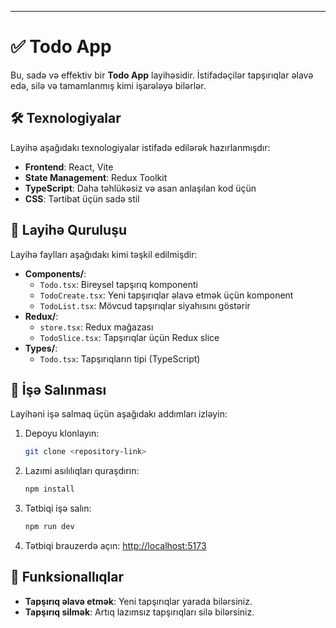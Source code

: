 
---

# ✅ Todo App

Bu, sadə və effektiv bir **Todo App** layihəsidir. İstifadəçilər tapşırıqlar əlavə edə, silə və tamamlanmış kimi işarələyə bilərlər.

## 🛠️ Texnologiyalar

Layihə aşağıdakı texnologiyalar istifadə edilərək hazırlanmışdır:

- **Frontend**: React, Vite
- **State Management**: Redux Toolkit
- **TypeScript**: Daha təhlükəsiz və asan anlaşılan kod üçün
- **CSS**: Tərtibat üçün sadə stil

## 📂 Layihə Quruluşu

Layihə faylları aşağıdakı kimi təşkil edilmişdir:

- **Components/**: 
  - `Todo.tsx`: Bireysel tapşırıq komponenti
  - `TodoCreate.tsx`: Yeni tapşırıqlar əlavə etmək üçün komponent
  - `TodoList.tsx`: Mövcud tapşırıqlar siyahısını göstərir
- **Redux/**: 
  - `store.tsx`: Redux mağazası
  - `TodoSlice.tsx`: Tapşırıqlar üçün Redux slice
- **Types/**: 
  - `Todo.tsx`: Tapşırıqların tipi (TypeScript)

## 🚀 İşə Salınması

Layihəni işə salmaq üçün aşağıdakı addımları izləyin:

1. Depoyu klonlayın:
   ```bash
   git clone <repository-link>
   ```
2. Lazımi asılılıqları quraşdırın:
   ```bash
   npm install
   ```
3. Tətbiqi işə salın:
   ```bash
   npm run dev
   ```
4. Tətbiqi brauzerdə açın: [http://localhost:5173](http://localhost:5173)

## 🌟 Funksionallıqlar

- **Tapşırıq əlavə etmək**: Yeni tapşırıqlar yarada bilərsiniz.
- **Tapşırıq silmək**: Artıq lazımsız tapşırıqları silə bilərsiniz.

